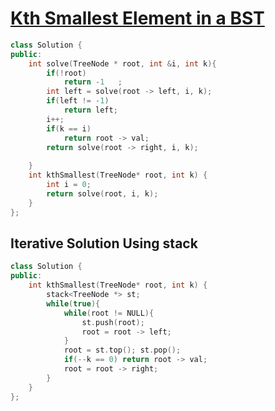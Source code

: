 # [Kth Smallest Element in a BST](https://leetcode.com/problems/kth-smallest-element-in-a-bst/)

```cpp
class Solution {
public:
    int solve(TreeNode * root, int &i, int k){
        if(!root)
            return -1   ;
        int left = solve(root -> left, i, k);
        if(left != -1)
            return left;
        i++;
        if(k == i)
            return root -> val;
        return solve(root -> right, i, k);
        
    }
    int kthSmallest(TreeNode* root, int k) {
        int i = 0;
        return solve(root, i, k);
    }
};
```

## Iterative Solution Using stack
```cpp
class Solution {
public:
    int kthSmallest(TreeNode* root, int k) {
        stack<TreeNode *> st;
        while(true){
            while(root != NULL){
                st.push(root);
                root = root -> left;
            }
            root = st.top(); st.pop();
            if(--k == 0) return root -> val;
            root = root -> right;
        }
    }
};
```